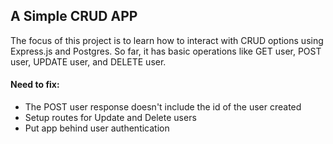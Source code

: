 ## A Simple CRUD APP

The focus of this project is to learn how to interact with CRUD options using Express.js and Postgres. So far, it has basic operations like GET user, POST user, UPDATE user, and DELETE user. 


#### Need to fix:
- The POST user response doesn't include the id of the user created
- Setup routes for Update and Delete users
- Put app behind user authentication